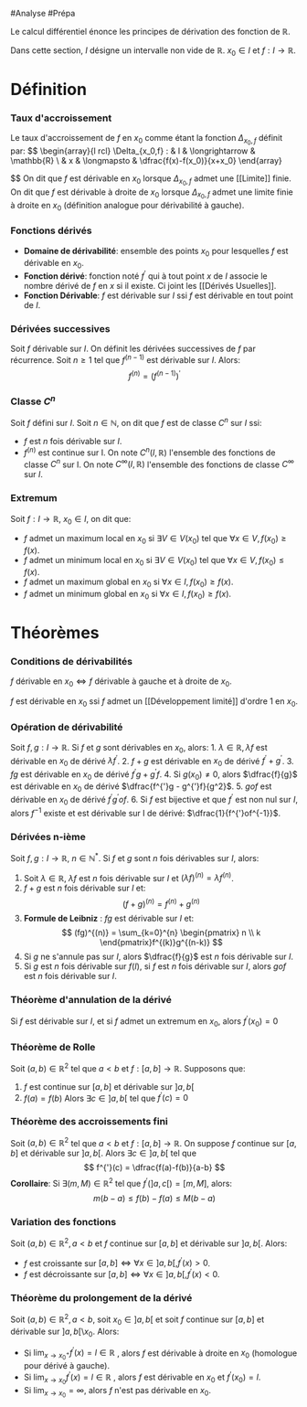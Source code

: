 #Analyse #Prépa 

Le calcul différentiel énonce les principes de dérivation des fonction de $\mathbb{R}$.

Dans cette section, $I$ désigne un intervalle non vide de $\mathbb{R}$. $x_0\in I$ et $f:I\longrightarrow \mathbb{R}$.

# Définition

### Taux d'accroissement

Le taux d'accroissement de $f$ en $x_0$ comme étant la fonction $\Delta_{x_0,f}$ définit par:
$$
\begin{array}{l rcl} \Delta_{x_0,f} : & I & \longrightarrow & \mathbb{R} \\
& x & \longmapsto & \dfrac{f(x)-f(x_0)}{x+x_0} \end{array}

$$
On dit que $f$ est dérivable en $x_0$ lorsque $\Delta_{x_0,f}$ admet une [[Limite]] finie.
On dit que $f$ est dérivable à droite de $x_0$ lorsque $\Delta_{x_0,f}$ admet une limite finie à droite en $x_0$ (définition analogue pour dérivabilité à gauche).

### Fonctions dérivés

- **Domaine de dérivabilité**: ensemble des points $x_0$ pour lesquelles $f$ est dérivable en $x_0$.
- **Fonction dérivé**: fonction noté $f^{'}$ qui à tout point $x$ de $I$ associe le nombre dérivé de $f$ en $x$ si il existe. Ci joint les [[Dérivés Usuelles]].
- **Fonction Dérivable**: $f$ est dérivable sur $I$ ssi $f$ est dérivable en tout point de $I$.

### Dérivées successives

Soit $f$ dérivable sur $I$. On définit les dérivées successives de $f$ par récurrence.
Soit $n \geqslant 1$ tel que $f^{(n-1)}$ est dérivable sur $I$. Alors:
$$
f^{(n)} = (f^{(n-1)})^{'}
$$

### Classe $C^n$

Soit $f$ défini sur $I$. Soit $n \in \mathbb{N}$, on dit que $f$ est de classe $C^n$ sur $I$ ssi:

- $f$ est $n$ fois dérivable sur $I$.
- $f^{(n)}$ est continue sur I.
On note $C^n(I, \mathbb{R})$ l'ensemble des fonctions de classe $C^n$ sur I. On note $C^{\infty}(I,\mathbb{R})$ l'ensemble des fonctions de classe $C^{\infty}$ sur $I$.

### Extremum

Soit $f: I \longrightarrow \mathbb{R}$, $x_0 \in I$, on dit que:
- $f$ admet un maximum local en $x_0$ si $\exists V \in V(x_0)$ tel que $\forall x \in V, f(x_0) \geqslant f(x)$.
- $f$ admet un minimum local en $x_0$ si $\exists V \in V(x_0)$ tel que $\forall x \in V, f(x_0) \leqslant f(x)$.
- $f$ admet un maximum global en $x_0$ si $\forall x \in I, f(x_0) \geqslant f(x)$.
- $f$ admet un minimum global en $x_0$ si $\forall x \in I, f(x_0) \geqslant f(x)$.
# Théorèmes

### Conditions de dérivabilités
$f$ dérivable en $x_0 \iff f$ dérivable à gauche et à droite de $x_0$.

$f$ est dérivable en $x_0$ ssi $f$ admet un [[Développement limité]] d'ordre 1 en $x_0$.

### Opération de dérivabilité
Soit $f,g: I \longrightarrow \mathbb{R}$. Si $f$ et $g$ sont dérivables en $x_0$, alors:
	1. $\lambda \in \mathbb{R}, \lambda f$ est dérivable en $x_0$ de dérivé $\lambda f^{'}$.
	2. $f+g$ est dérivable en $x_0$ de dérivé $f^{'} + g^{'}$.
	3. $fg$ est dérivable en $x_0$ de dérivé $f^{'}g + g^{'}f$.
	4. Si $g(x_0) \ne 0$, alors $\dfrac{f}{g}$ est dérivable en $x_0$ de dérivé $\dfrac{f^{'}g - g^{'}f}{g^2}$.
	5. $gof$ est dérivable en $x_0$ de dérivé $f^{'}g^{'}of$.
	6. Si $f$ est bijective et que $f^{'}$ est non nul sur $I$, alors $f^{-1}$ existe et est dérivable sur I de dérivé: $\dfrac{1}{f^{'}of^{-1}}$.

### Dérivées n-ième
Soit $f,g: I \longrightarrow \mathbb{R}$, $n \in \mathbb{N}^*$. Si $f$ et $g$ sont $n$ fois dérivables sur $I$, alors:
1. Soit $\lambda \in \mathbb{R}$, $\lambda f$ est $n$ fois dérivable sur $I$ et $(\lambda f)^{(n)} = \lambda f^{(n)}$.
2. $f+g$ est $n$ fois dérivable sur $I$ et:
   $$(f+g)^{(n)}=f^{(n)} + g^{(n)}$$
3. **Formule de Leibniz** : $fg$ est dérivable sur $I$ et:
   $$
   (fg)^{(n)} = \sum_{k=0}^{n} \begin{pmatrix} n \\ k \end{pmatrix}f^{(k)}g^{(n-k)}
   $$
4. Si $g$ ne s'annule pas sur $I$, alors $\dfrac{f}{g}$ est $n$ fois dérivable sur $I$.
5. Si $g$ est $n$ fois dérivable sur $f(I)$, si $f$ est $n$ fois dérivable sur $I$, alors $gof$ est $n$ fois dérivable sur $I$.

### Théorème d'annulation de la dérivé
Si $f$ est dérivable sur $I$, et si $f$ admet un extremum en $x_0$, alors $f^{'}(x_0) = 0$

### Théorème de Rolle
Soit $(a, b) \in \mathbb{R}^2$ tel que $a < b$ et $f : [a,b] \longrightarrow \mathbb{R}$. Supposons que:
1. $f$ est continue sur $[a,b]$ et dérivable sur $]a,b[$
2. $f(a) = f(b)$
Alors $\exists c \in ]a,b[$ tel que $f^{'}(c) = 0$

### Théorème des accroissements fini
Soit $(a, b) \in \mathbb{R}^2$ tel que $a < b$ et $f : [a,b] \longrightarrow \mathbb{R}$. On suppose $f$ continue sur $[a,b]$ et dérivable sur $]a,b[$. Alors $\exists c \in ]a,b[$ tel que
$$
f^{'}(c) = \dfrac{f(a)-f(b)}{a-b}
$$
**Corollaire**: Si $\exists (m,M) \in \mathbb{R}^2$ tel que $f^{'}(]a,c[) = [m,M]$, alors: 
$$
m(b-a) \leqslant f(b)-f(a) \leqslant M(b-a)
$$

### Variation des fonctions
Soit $(a,b) \in \mathbb{R}^2, a < b$ et $f$ continue sur $[a,b]$ et dérivable sur $]a,b[$. Alors:
- $f$ est croissante sur $[a,b] \iff \forall x \in ]a,b[, f^{'}(x) > 0$.
- $f$ est décroissante sur $[a,b] \iff \forall x \in ]a,b[, f^{'}(x) < 0$.

### Théorème du prolongement de la dérivé
Soit $(a,b) \in \mathbb{R}^2, a < b$, soit $x_0 \in ]a,b[$ et soit $f$ continue sur $[a,b]$ et dérivable sur $]a,b[ \setminus {x_0}$. Alors:
- Si $\lim_{x \to x_0^+} f^{'}(x) = l \in \mathbb{R}$ , alors $f$ est dérivable à droite en $x_0$ (homologue pour dérivé à gauche).
- Si $\lim_{x \to x_0} f^{'}(x) = l \in \mathbb{R}$ , alors $f$ est dérivable en $x_0$ et $f^{'}(x_0) = l$.
- Si $\lim_{x \to x_0} = \infty$, alors $f$ n'est pas dérivable en $x_0$.